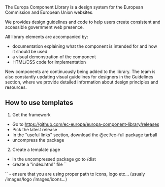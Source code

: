 The Europa Component Library is a design system for the European Commission and European Union websites.

We provides design guidelines and code to help users create consistent and accessible government web presence.

All library elements are accompanied by:

- documentation explaining what the component is intended for and how it should be used
- a visual demonstration of the component
- HTML/CSS code for implementation

New components are continuously being added to the library. The team is also constantly updating visual guidelines for designers in the Guidelines section, where we provide detailed information about design principles and resources.


## How to use templates
1. Get the framework
- Go to https://github.com/ec-europa/europa-component-library/releases
- Pick the latest release
- In the "useful links" section, download the @ecl/ec-full package tarball
- uncompress the package
2. Create a template page
- in the uncompressed package go to /dist
- create a "index.html" file
``<html>
<head>
<meta charset="utf-8">
<meta content="width=device-width,initial-scale=1" name="viewport">
<meta content="IE=edge" http-equiv="X-UA-Compatible">
<link href="favicon.ico?v=1" rel="shortcut icon">
<link type="text/css" rel="stylesheet" href="styles/ecl-ec-preset-full.css" media="all">
<script type="text/javascript" defer src="scripts/ecl-ec-preset-full.js"></script>
</head>
<body>
<!-- paste the markup from the template here -->
</body>
</html>``
- ensure that you are using proper path to icons, logo etc... (usualy /images/logo /images/icons...)
